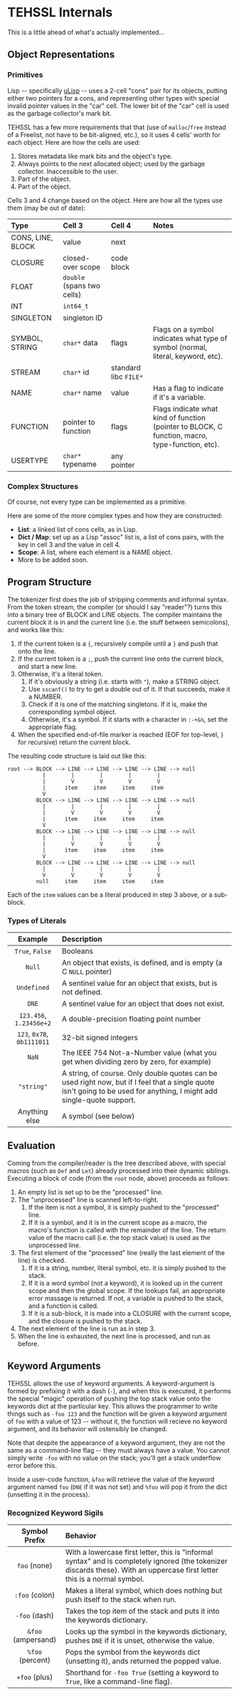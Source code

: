 # TEHSSL Internals

This is a little ahead of what's actually implemented...

## Object Representations

### Primitives

Lisp -- specifically [uLisp](http://www.ulisp.com/) -- uses a 2-cell "cons" pair for its objects, putting either two pointers for a cons, and representing other types with special invalid pointer values in the "car" cell. The lower bit of the "car" cell is used as the garbage collector's mark bit.

TEHSSL has a few more requirements that that (use of `malloc`/`free` instead of a Freelist, not have to be bit-aligned, etc.), so it uses 4 cells' worth for each object. Here are how the cells are used:

1. Stores metadata like mark bits and the object's type.
2. Always points to the next allocated object; used by the garbage collector. Inaccessible to the user.
3. Part of the object.
4. Part of the object.

Cells 3 and 4 change based on the object. Here are how all the types use them (may be out of date):

| Type                    | Cell 3                     | Cell 4                | Notes |
|:----------------------- |:-------------------------- |:--------------------- |:----- |
| CONS, LINE, BLOCK       | value                      | next                  | |
| CLOSURE                 | closed-over scope          | code block            | |
| FLOAT                   | `double` (spans two cells) |                       | |
| INT                     | `int64_t`                  |                       | |
| SINGLETON               | singleton ID               |                       | |
| SYMBOL, STRING          | `char*` data               | flags                 | Flags on a symbol indicates what type of symbol (normal, literal, keyword, etc). |
| STREAM                  | `char*` id                 | standard libc `FILE*` | |
| NAME                    | `char*` name               | value                 | Has a flag to indicate if it's a variable. |
| FUNCTION                | pointer to function        | flags                 | Flags indicate what kind of function (pointer to BLOCK, C function, macro, type-function, etc). |
| USERTYPE                | `char*` typename           | any pointer           |

### Complex Structures

Of course, not every type can be implemented as a primitive.

Here are some of the more complex types and how they are constructed:

* **List**: a linked list of cons cells, as in Lisp.
* **Dict / Map**: set up as a Lisp "assoc" list is, a list of cons pairs, with the key in cell 3 and the value in cell 4.
* **Scope**: A list, where each element is a NAME object.
* More to be added soon.

## Program Structure

The tokenizer first does the job of stripping comments and informal syntax. From the token stream, the compiler (or should I say "reader"?) turns this into a binary tree of BLOCK and LINE objects. The compiler maintains the current block it is in and the current line (i.e. the stuff between semicolons), and works like this:

1. If the current token is a `{`, recursively compile until a `}` and push that onto the line.
2. If the current token is a `;`, push the current line onto the current block, and start a new line.
3. Otherwise, it's a literal token.
    1. If it's obviously a string (i.e. starts with `"`), make a STRING object.
    2. Use `sscanf()` to try to get a double out of it. If that succeeds, make it a NUMBER.
    3. Check if it is one of the matching singletons. If it is, make the corresponding symbol object.
    4. Otherwise, it's a symbol. If it starts with a character in `:-+&%`, set the appropriate flag.
4. When the specified end-of-file marker is reached (EOF for top-level, `}` for recursive) return the current block.

The resulting code structure is laid out like this:

```text
root --> BLOCK --> LINE --> LINE --> LINE --> LINE --> null
           |        |        |        |        |
           |        V        V        V        V
           |      item     item     item     item
           V
         BLOCK --> LINE --> LINE --> LINE --> LINE --> null
           |        |        |        |        |
           |        V        V        V        V
           |      item     item     item     item
           V
         BLOCK --> LINE --> LINE --> LINE --> LINE --> null
           |        |        |        |        |
           |        V        V        V        V
           |      item     item     item     item
           V
         BLOCK --> LINE --> LINE --> LINE --> LINE --> null
           |        |        |        |        |
           V        V        V        V        V
         null     item     item     item     item
```

Each of the `item` values can be a literal produced in step 3 above, or a sub-block.

### Types of Literals

| Example | Description |
|:-------:|:----------- |
| `True`, `False` | Booleans |
| `Null` | An object that exists, is defined, and is empty (a C `NULL` pointer) |
| `Undefined` | A sentinel value for an object that exists, but is not defined. |
| `DNE` | A sentinel value for an object that does not exist. |
| `123.456`, `1.23456e+2` | A double-precision floating point number |
| `123`, `0x7B`, `0b1111011` | 32-bit signed integers |
| `NaN` | The IEEE 754 Not-a-Number value (what you get when dividing zero by zero, for example) |
| `"string"` | A string, of course. Only double quotes can be used right now, but if I feel that a single quote isn't going to be used for anything, I might add single-quote support. |
| Anything else | A symbol (see below) |

## Evaluation

Coming from the compiler/reader is the tree described above, with special macros (such as `Def` and `Let`) already processed into their dynamic siblings. Executing a block of code (from the `root` node, above) proceeds as follows:

1. An empty list is set up to be the "processed" line.
2. The "unprocessed" line is scanned left-to-right.
    1. If the item is not a symbol, it is simply pushed to the "processed" line.
    2. If it is a symbol, and it is in the current scope as a macro, the macro's function is called with the remainder of the line. The return value of the macro call (i.e. the top stack value) is used as the unprocessed line.
3. The first element of the "processed" line (really the last element of the line) is checked.
    1. If it is a string, number, literal symbol, etc. it is simply pushed to the stack.
    2. If it is a word symbol (not a keyword), it is looked up in the current scope and then the global scope. If the lookups fail, an appropriate error massage is returned. If not, a variable is pushed to the stack, and a function is called.
    3. If it is a sub-block, it is made into a CLOSURE with the current scope, and the closure is pushed to the stack.
4. The next element of the line is run as in step 3.
5. When the line is exhausted, the next line is processed, and run as before.

## Keyword Arguments

TEHSSL allows the use of keyword arguments. A keyword-argument is formed by prefixing it with a dash (`-`), and when this is executed, it performs the special "magic" operation of pushing the top stack value onto the keywords dict at the particular key. This allows the programmer to write things such as `-foo 123` and the function will be given a keyword argument of `foo` with a value of 123 -- without it, the function will recieve no keyword argument, and its behavior will ostensibly be changed.

Note that despite the appearance of a keyword argument, they are not the same as a command-line flag -- they must always have a value. You cannot simply write `-foo` with no value on the stack; you'll get a stack underflow error before this.

Inside a user-code function, `&foo` will retrieve the value of the keyword argument named `foo` (`DNE` if it was not set) and `%foo` will pop it from the dict (unsetting it in the process).

### Recognized Keyword Sigils

| Symbol Prefix | Behavior |
|:-------------:|:-------- |
| `foo` (none)        | With a lowercase first letter, this is "informal syntax" and is completely ignored (the tokenizer discards these). With an uppercase first letter this is a normal symbol.
| `:foo` (colon) | Makes a literal symbol, which does nothing but push itself to the stack when run. |
| `-foo` (dash) | Takes the top item of the stack and puts it into the keywords dictionary. |
| `&foo` (ampersand) | Looks up the symbol in the keywords dictionary, pushes `DNE` if it is unset, otherwise the value. |
| `%foo` (percent) | Pops the symbol from the keywords dict (unsetting it), ands returned the popped value. |
| `+foo` (plus) | Shorthand for `-foo True` (setting a keyword to `True`, like a command-line flag). |
